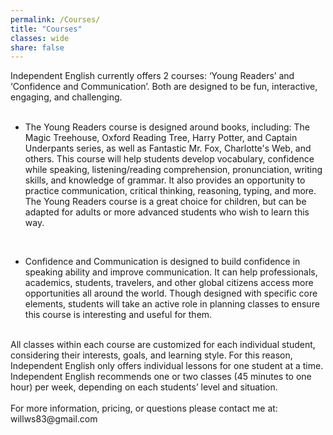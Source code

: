 ```yaml
---
permalink: /Courses/
title: "Courses"
classes: wide
share: false
---
```

Independent English currently offers 2 courses: ‘Young Readers’ and ‘Confidence and Communication’. Both are designed to be fun, interactive, engaging, and challenging.
<br>
<br>
<ul>
<li>The Young Readers course is designed around books, including: The Magic Treehouse, Oxford Reading Tree, Harry Potter, and Captain Underpants series, as well as Fantastic Mr. Fox, Charlotte's Web, and others. This course will help students develop vocabulary, confidence while speaking, listening/reading comprehension, pronunciation, writing skills, and knowledge of grammar. It also provides an opportunity to practice communication, critical thinking, reasoning, typing, and more. The Young Readers course is a great choice for children, but can be adapted for adults or more advanced students who wish to learn this way.</li>
</ul>
<br>
<ul>
<li>Confidence and Communication is designed to build confidence in speaking ability and improve communication. It can help professionals, academics, students, travelers, and other global citizens access more opportunities all around the world. Though designed with specific core elements, students will take an active role in planning classes to ensure this course is interesting and useful for them.</li>
</ul>
<br>
All classes within each course are customized for each individual student, considering their interests, goals, and learning style. For this reason, Independent English only offers individual lessons for one student at a time. Independent English recommends one or two classes (45 minutes to one hour) per week, depending on each students’ level and situation.
<br>
<br>
For more information, pricing, or questions please contact me at:
<br>
willws83@gmail.com
